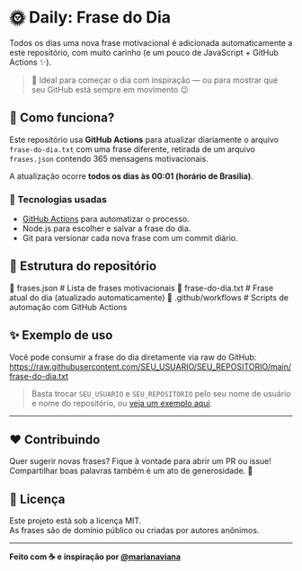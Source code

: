 # 🌞 Daily: Frase do Dia

Todos os dias uma nova frase motivacional é adicionada automaticamente a este repositório, com muito carinho (e um pouco de JavaScript + GitHub Actions ✨).

> 💬 Ideal para começar o dia com inspiração — ou para mostrar que seu GitHub está sempre em movimento 😉

## 🚀 Como funciona?

Este repositório usa **GitHub Actions** para atualizar diariamente o arquivo `frase-do-dia.txt` com uma frase diferente, retirada de um arquivo `frases.json` contendo 365 mensagens motivacionais.

A atualização ocorre **todos os dias às 00:01 (horário de Brasília)**.

### 🔧 Tecnologias usadas

- [GitHub Actions](https://docs.github.com/en/actions) para automatizar o processo.
- Node.js para escolher e salvar a frase do dia.
- Git para versionar cada nova frase com um commit diário.

## 📁 Estrutura do repositório

📁 frases.json           # Lista de frases motivacionais
📄 frase-do-dia.txt      # Frase atual do dia (atualizado automaticamente)
🔧 .github/workflows     # Scripts de automação com GitHub Actions

## ✨ Exemplo de uso

Você pode consumir a frase do dia diretamente via raw do GitHub:
https://raw.githubusercontent.com/SEU_USUARIO/SEU_REPOSITORIO/main/frase-do-dia.txt

> Basta trocar `SEU_USUARIO` e `SEU_REPOSITORIO` pelo seu nome de usuário e nome do repositório, ou [veja um exemplo aqui](https://raw.githubusercontent.com/mariviana/daily/main/frase-do-dia.txt).

---

## ❤️ Contribuindo

Quer sugerir novas frases? Fique à vontade para abrir um PR ou issue!  
Compartilhar boas palavras também é um ato de generosidade. 🌻

## 📜 Licença

Este projeto está sob a licença MIT.  
As frases são de domínio público ou criadas por autores anônimos.

---

**Feito com ☕ e inspiração por [@marianaviana](https://mariviana.dev/)**
